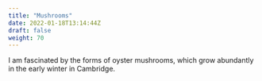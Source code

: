 ```yaml
---
title: "Mushrooms"
date: 2022-01-18T13:14:44Z
draft: false
weight: 70
---
```


I am fascinated by the forms of oyster mushrooms, which grow abundantly in the early winter in Cambridge.  
